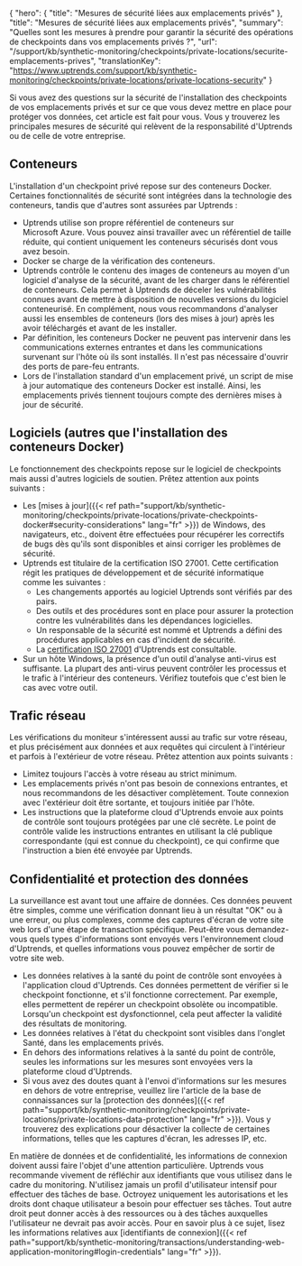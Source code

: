 {
"hero": {
"title": "Mesures de sécurité liées aux emplacements privés"
},
"title": "Mesures de sécurité liées aux emplacements privés",
"summary": "Quelles sont les mesures à prendre pour garantir la sécurité des opérations de checkpoints dans vos emplacements privés ?",
"url": "/support/kb/synthetic-monitoring/checkpoints/private-locations/securite-emplacements-prives",
"translationKey": "https://www.uptrends.com/support/kb/synthetic-monitoring/checkpoints/private-locations/private-locations-security"
}

Si vous avez des questions sur la sécurité de l'installation des checkpoints de vos emplacements privés et sur ce que vous devez mettre en place pour protéger vos données, cet article est fait pour vous. Vous y trouverez les principales mesures de sécurité qui relèvent de la responsabilité d'Uptrends ou de celle de votre entreprise.

## Conteneurs

L'installation d'un checkpoint privé repose sur des conteneurs Docker. Certaines fonctionnalités de sécurité sont intégrées dans la technologie des conteneurs, tandis que d'autres sont assurées par Uptrends :

- Uptrends utilise son propre référentiel de conteneurs sur Microsoft Azure. Vous pouvez ainsi travailler avec un référentiel de taille réduite, qui contient uniquement les conteneurs sécurisés dont vous avez besoin.
- Docker se charge de la vérification des conteneurs.
- Uptrends contrôle le contenu des images de conteneurs au moyen d'un logiciel d'analyse de la sécurité, avant de les charger dans le référentiel de conteneurs. Cela permet à Uptrends de déceler les vulnérabilités connues avant de mettre à disposition de nouvelles versions du logiciel conteneurisé. En complément, nous vous recommandons d'analyser aussi les ensembles de conteneurs (lors des mises à jour) après les avoir téléchargés et avant de les installer.
- Par définition, les conteneurs Docker ne peuvent pas intervenir dans les communications externes entrantes et dans les communications survenant sur l'hôte où ils sont installés. Il n'est pas nécessaire d'ouvrir des ports de pare-feu entrants.
- Lors de l'installation standard d'un emplacement privé, un script de mise à jour automatique des conteneurs Docker est installé. Ainsi, les emplacements privés tiennent toujours compte des dernières mises à jour de sécurité.

## Logiciels (autres que l'installation des conteneurs Docker)

Le fonctionnement des checkpoints repose sur le logiciel de checkpoints mais aussi d'autres logiciels de soutien. Prêtez attention aux points suivants :

- Les [mises à jour]({{< ref path="support/kb/synthetic-monitoring/checkpoints/private-locations/private-checkpoints-docker#security-considerations" lang="fr" >}}) de Windows, des navigateurs, etc., doivent être effectuées pour récupérer les correctifs de bugs dès qu'ils sont disponibles et ainsi corriger les problèmes de sécurité.
- Uptrends est titulaire de la certification ISO 27001. Cette certification régit les pratiques de développement et de sécurité informatique comme les suivantes :
   - Les changements apportés au logiciel Uptrends sont vérifiés par des pairs.
   - Des outils et des procédures sont en place pour assurer la protection contre les vulnérabilités dans les dépendances logicielles.
   - Un responsable de la sécurité est nommé et Uptrends a défini des procédures applicables en cas d'incident de sécurité.
   - La [certification ISO 27001](https://www.uptrends.com/downloads/uptrends-iso-certificate-2022.pdf) d'Uptrends est consultable.
- Sur un hôte Windows, la présence d'un outil d'analyse anti-virus est suffisante. La plupart des anti-virus peuvent contrôler les processus et le trafic à l'intérieur des conteneurs. Vérifiez toutefois que c'est bien le cas avec votre outil.

## Trafic réseau

Les vérifications du moniteur s'intéressent aussi au trafic sur votre réseau, et plus précisément aux données et aux requêtes qui circulent à l'intérieur et parfois à l'extérieur de votre réseau. Prêtez attention aux points suivants :

- Limitez toujours l'accès à votre réseau au strict minimum.
- Les emplacements privés n'ont pas besoin de connexions entrantes, et nous recommandons de les désactiver complètement. Toute connexion avec l'extérieur doit être sortante, et toujours initiée par l'hôte.
- Les instructions que la plateforme cloud d'Uptrends envoie aux points de contrôle sont toujours protégées par une clé secrète. Le point de contrôle valide les instructions entrantes en utilisant la clé publique correspondante (qui est connue du checkpoint), ce qui confirme que l'instruction a bien été envoyée par Uptrends.

## Confidentialité et protection des données

La surveillance est avant tout une affaire de données. Ces données peuvent être simples, comme une vérification donnant lieu à un résultat "OK" ou à une erreur, ou plus complexes, comme des captures d'écran de votre site web lors d'une étape de transaction spécifique. Peut-être vous demandez-vous quels types d'informations sont envoyés vers l'environnement cloud d'Uptrends, et quelles informations vous pouvez empêcher de sortir de votre site web.

- Les données relatives à la santé du point de contrôle sont envoyées à l'application cloud d'Uptrends. Ces données permettent de vérifier si le checkpoint fonctionne, et s'il fonctionne correctement. Par exemple, elles permettent de repérer un checkpoint obsolète ou incompatible. Lorsqu'un checkpoint est dysfonctionnel, cela peut affecter la validité des résultats de monitoring.
- Les données relatives à l'état du checkpoint sont visibles dans l'onglet Santé, dans les emplacements privés.
- En dehors des informations relatives à la santé du point de contrôle, seules les informations sur les mesures sont envoyées vers la plateforme cloud d'Uptrends.
- Si vous avez des doutes quant à l'envoi d'informations sur les mesures en dehors de votre entreprise, veuillez lire l'article de la base de connaissances sur la [protection des données]({{< ref path="support/kb/synthetic-monitoring/checkpoints/private-locations/private-locations-data-protection" lang="fr" >}}). Vous y trouverez des explications pour désactiver la collecte de certaines informations, telles que les captures d'écran, les adresses IP, etc.

En matière de données et de confidentialité, les informations de connexion doivent aussi faire l'objet d'une attention particulière. Uptrends vous recommande vivement de réfléchir aux identifiants que vous utilisez dans le cadre du monitoring. N'utilisez jamais un profil d'utilisateur intensif pour effectuer des tâches de base. Octroyez uniquement les autorisations et les droits dont chaque utilisateur a besoin pour effectuer ses tâches. Tout autre droit peut donner accès à des ressources ou à des tâches auxquelles l'utilisateur ne devrait pas avoir accès. Pour en savoir plus à ce sujet, lisez les informations relatives aux [identifiants de connexion]({{< ref path="support/kb/synthetic-monitoring/transactions/understanding-web-application-monitoring#login-credentials" lang="fr" >}}).
